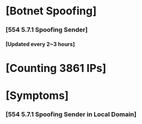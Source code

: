 # [Botnet Spoofing]
### [554 5.7.1 Spoofing Sender]
#### [Updated every 2~3 hours]

# [Counting 3861 IPs]

# [Symptoms] 
###   [554 5.7.1 Spoofing Sender in Local Domain]
